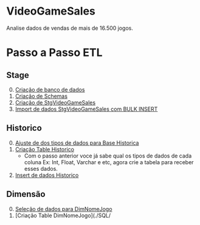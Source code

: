 # VideoGameSales
Analise dados de vendas de mais de 16.500 jogos.

# Passo a Passo ETL

## Stage

00. [Criação de banco de dados](./SQL/CreateDataBase.sql)
00. [Criação de Schemas](./SQL/CreateSchema.sql)
00. [Criação de StgVideoGameSales](./SQL/CreateStgVideoGameSales.sql)
00. [Import de dados StgVideoGameSales com BULK INSERT](./SQL/InsertStage.sql)

## Historico

00. [Ajuste de dos tipos de dados para Base Historica](./SQL/AjusteDeTipoDadosHistorico.sql)
00. [Criação Table Historico](./SQL/CreateTabelaHistVideoGameSales.sql)
    - Com o passo anterior voce já sabe qual os tipos de dados de cada coluna Ex: Int, Float, Varchar e etc, agora crie a tabela para receber esses dados.
00. [Insert de dados Historico](./SQL/InsertHistoricoHistVideoGameSales.sql)

## Dimensão

00. [Seleção de dados para DimNomeJogo](./SQL/AjusteDadosDimNomeJogo.sql)
00. [Criação Table DimNomeJogo](./SQL/